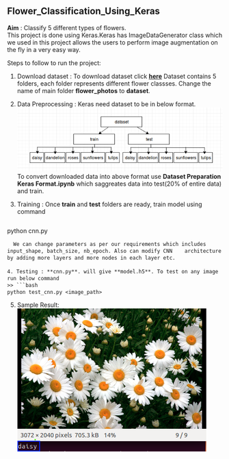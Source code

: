 ## Flower_Classification_Using_Keras
**Aim** : Classify 5 different types of flowers.<br>
This project is done using Keras.Keras has ImageDataGenerator class which we used in this project allows the users to perform image augmentation on the fly in a very easy way. 

Steps to follow to run the project:<br>
1. Download dataset : To download dataset click **[here](http://download.tensorflow.org/example_images/flower_photos.tgz)** 
Dataset contains 5 folders, each folder represents different flower classses. Change the name of main folder **flower_photos** to
**dataset**.

2. Data Preprocessing : Keras need dataset to be in below format.<br>
 ![Dataset Fromat](save.png)<br>
To convert downloaded data into above format use **Dataset Preparation Keras Format.ipynb** which saggreates data into test(20% of entire data) and train.<br>

3. Training : Once **train** and **test** folders are ready, train model using command
>> ```bash
python cnn.py 
```
  We can change parameters as per our requirements which includes input_shape, batch_size, nb_epoch. Also can modify CNN    architecture by adding more layers and more nodes in each layer etc.

4. Testing : **cnn.py**. will give **model.h5**. To test on any image run below command
>> ```bash 
python test_cnn.py <image_path>
```
5. Sample Result:<br>
![Result](result.png)<br>



